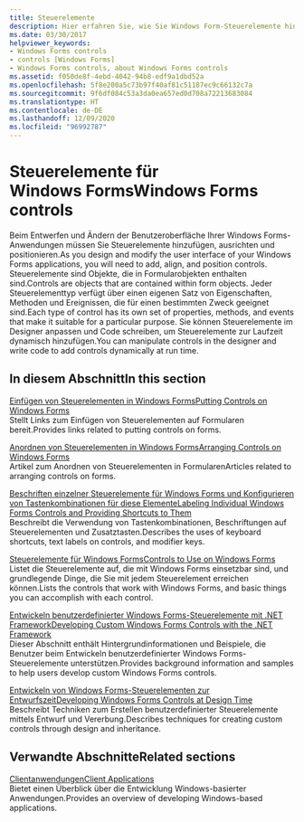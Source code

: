 ```yaml
---
title: Steuerelemente
description: Hier erfahren Sie, wie Sie Windows Form-Steuerelemente hinzugefügt und positioniert werden. Sie können auch Steuerelemente im Designer anpassen und Code schreiben, um Steuerelemente zur Laufzeit dynamisch hinzufügen.
ms.date: 03/30/2017
helpviewer_keywords:
- Windows Forms controls
- controls [Windows Forms]
- Windows Forms controls, about Windows Forms controls
ms.assetid: f050de8f-4ebd-4042-94b8-edf9a1dbd52a
ms.openlocfilehash: 5f8e200a5c73b97f40af81c51187ec9c66132c7a
ms.sourcegitcommit: 9f6df084c53a3da0ea657ed0d708a72213683084
ms.translationtype: HT
ms.contentlocale: de-DE
ms.lasthandoff: 12/09/2020
ms.locfileid: "96992787"
---
```

# <a name="windows-forms-controls"></a><span data-ttu-id="898c6-104">Steuerelemente für Windows Forms</span><span class="sxs-lookup"><span data-stu-id="898c6-104">Windows Forms controls</span></span>

<span data-ttu-id="898c6-105">Beim Entwerfen und Ändern der Benutzeroberfläche Ihrer Windows Forms-Anwendungen müssen Sie Steuerelemente hinzufügen, ausrichten und positionieren.</span><span class="sxs-lookup"><span data-stu-id="898c6-105">As you design and modify the user interface of your Windows Forms applications, you will need to add, align, and position controls.</span></span> <span data-ttu-id="898c6-106">Steuerelemente sind Objekte, die in Formularobjekten enthalten sind.</span><span class="sxs-lookup"><span data-stu-id="898c6-106">Controls are objects that are contained within form objects.</span></span> <span data-ttu-id="898c6-107">Jeder Steuerelementtyp verfügt über einen eigenen Satz von Eigenschaften, Methoden und Ereignissen, die für einen bestimmten Zweck geeignet sind.</span><span class="sxs-lookup"><span data-stu-id="898c6-107">Each type of control has its own set of properties, methods, and events that make it suitable for a particular purpose.</span></span> <span data-ttu-id="898c6-108">Sie können Steuerelemente im Designer anpassen und Code schreiben, um Steuerelemente zur Laufzeit dynamisch hinzufügen.</span><span class="sxs-lookup"><span data-stu-id="898c6-108">You can manipulate controls in the designer and write code to add controls dynamically at run time.</span></span>

## <a name="in-this-section"></a><span data-ttu-id="898c6-109">In diesem Abschnitt</span><span class="sxs-lookup"><span data-stu-id="898c6-109">In this section</span></span>

<span data-ttu-id="898c6-110">[Einfügen von Steuerelementen in Windows Forms](putting-controls-on-windows-forms.md)</span><span class="sxs-lookup"><span data-stu-id="898c6-110">[Putting Controls on Windows Forms](putting-controls-on-windows-forms.md)</span></span>\
<span data-ttu-id="898c6-111">Stellt Links zum Einfügen von Steuerelementen auf Formularen bereit.</span><span class="sxs-lookup"><span data-stu-id="898c6-111">Provides links related to putting controls on forms.</span></span>

<span data-ttu-id="898c6-112">[Anordnen von Steuerelementen in Windows Forms](how-to-align-multiple-controls-on-windows-forms.md)</span><span class="sxs-lookup"><span data-stu-id="898c6-112">[Arranging Controls on Windows Forms](how-to-align-multiple-controls-on-windows-forms.md)</span></span>\
<span data-ttu-id="898c6-113">Artikel zum Anordnen von Steuerelementen in Formularen</span><span class="sxs-lookup"><span data-stu-id="898c6-113">Articles related to arranging controls on forms.</span></span>

<span data-ttu-id="898c6-114">[Beschriften einzelner Steuerelemente für Windows Forms und Konfigurieren von Tastenkombinationen für diese Elemente](labeling-individual-windows-forms-controls-and-providing-shortcuts-to-them.md)</span><span class="sxs-lookup"><span data-stu-id="898c6-114">[Labeling Individual Windows Forms Controls and Providing Shortcuts to Them](labeling-individual-windows-forms-controls-and-providing-shortcuts-to-them.md)</span></span>\
<span data-ttu-id="898c6-115">Beschreibt die Verwendung von Tastenkombinationen, Beschriftungen auf Steuerelementen und Zusatztasten.</span><span class="sxs-lookup"><span data-stu-id="898c6-115">Describes the uses of keyboard shortcuts, text labels on controls, and modifier keys.</span></span>

<span data-ttu-id="898c6-116">[Steuerelemente für Windows Forms](controls-to-use-on-windows-forms.md)</span><span class="sxs-lookup"><span data-stu-id="898c6-116">[Controls to Use on Windows Forms](controls-to-use-on-windows-forms.md)</span></span>\
<span data-ttu-id="898c6-117">Listet die Steuerelemente auf, die mit Windows Forms einsetzbar sind, und grundlegende Dinge, die Sie mit jedem Steuerelement erreichen können.</span><span class="sxs-lookup"><span data-stu-id="898c6-117">Lists the controls that work with Windows Forms, and basic things you can accomplish with each control.</span></span>

<span data-ttu-id="898c6-118">[Entwickeln benutzerdefinierter Windows Forms-Steuerelemente mit .NET Framework](developing-custom-windows-forms-controls.md)</span><span class="sxs-lookup"><span data-stu-id="898c6-118">[Developing Custom Windows Forms Controls with the .NET Framework](developing-custom-windows-forms-controls.md)</span></span>\
<span data-ttu-id="898c6-119">Dieser Abschnitt enthält Hintergrundinformationen und Beispiele, die Benutzer beim Entwickeln benutzerdefinierter Windows Forms-Steuerelemente unterstützen.</span><span class="sxs-lookup"><span data-stu-id="898c6-119">Provides background information and samples to help users develop custom Windows Forms controls.</span></span>

<span data-ttu-id="898c6-120">[Entwickeln von Windows Forms-Steuerelementen zur Entwurfszeit](developing-windows-forms-controls-at-design-time.md)</span><span class="sxs-lookup"><span data-stu-id="898c6-120">[Developing Windows Forms Controls at Design Time](developing-windows-forms-controls-at-design-time.md)</span></span>\
<span data-ttu-id="898c6-121">Beschreibt Techniken zum Erstellen benutzerdefinierter Steuerelemente mittels Entwurf und Vererbung.</span><span class="sxs-lookup"><span data-stu-id="898c6-121">Describes techniques for creating custom controls through design and inheritance.</span></span>

## <a name="related-sections"></a><span data-ttu-id="898c6-122">Verwandte Abschnitte</span><span class="sxs-lookup"><span data-stu-id="898c6-122">Related sections</span></span>

<span data-ttu-id="898c6-123">[Clientanwendungen](/dotnet/framework/develop-client-apps)</span><span class="sxs-lookup"><span data-stu-id="898c6-123">[Client Applications](/dotnet/framework/develop-client-apps)</span></span>\
<span data-ttu-id="898c6-124">Bietet einen Überblick über die Entwicklung Windows-basierter Anwendungen.</span><span class="sxs-lookup"><span data-stu-id="898c6-124">Provides an overview of developing Windows-based applications.</span></span>
